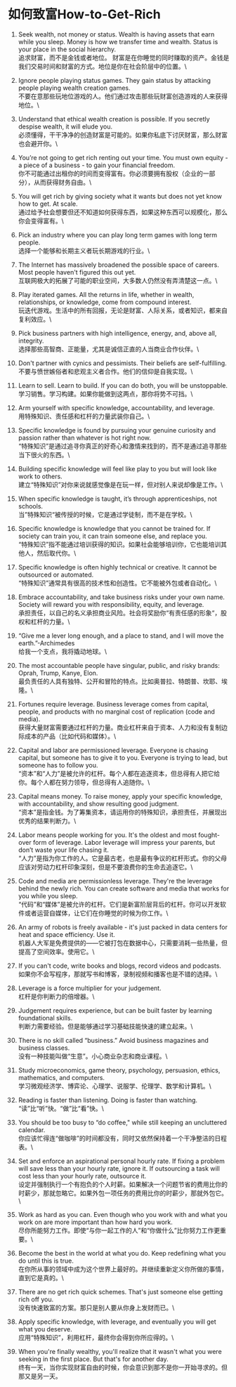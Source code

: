 # 如何致富How-to-Get-Rich

1. Seek wealth, not money or status. Wealth is having assets that earn while you sleep. Money is how we transfer time and wealth. Status is your place in the social hierarchy. \
   追求财富，而不是金钱或者地位。 财富是在你睡觉的同时赚取的资产。金钱是我们交易时间和财富的方式。地位是你在社会阶层中的位置。\

2. Ignore people playing status games. They gain status by attacking people playing wealth creation games. \
   不要在意那些玩地位游戏的人。他们通过攻击那些玩财富创造游戏的人来获得地位。\

3. Understand that ethical wealth creation is possible. If you secretly despise wealth, it will elude you. \
   必须懂得，干干净净的创造财富是可能的。如果你私底下讨厌财富，那么财富也会避开你。\

4. You’re not going to get rich renting out your time. You must own equity - a piece of a business - to gain your financial freedom. \
   你不可能通过出租你的时间而变得富有。你必须要拥有股权（企业的一部分），从而获得财务自由。\

5. You will get rich by giving society what it wants but does not yet know how to get. At scale. \
   通过给予社会想要但还不知道如何获得东西，如果这种东西可以规模化，那么你会变得富有。\

6. Pick an industry where you can play long term games with long term people. \
   选择一个能够和长期主义者玩长期游戏的行业。\

7. The Internet has massively broadened the possible space of careers. Most people haven't figured this out yet. \
   互联网极大的拓展了可能的职业空间，大多数人仍然没有弄清楚这一点。\

8. Play iterated games. All the returns in life, whether in wealth, relationships, or knowledge, come from compound interest. \
   玩迭代游戏。生活中的所有回报，无论是财富、人际关系，或者知识，都来自复利效应。\

9. Pick business partners with high intelligence, energy, and, above all, integrity. \
   选择那些高智商、正能量，尤其是诚信正直的人当商业合作伙伴。\

10. Don't partner with cynics and pessimists. Their beliefs are self-fulfilling. \
    不要与愤世嫉俗者和悲观主义者合作。他们的信仰是自我实现。\

11. Learn to sell. Learn to build. If you can do both, you will be unstoppable. \
    学习销售。学习构建。如果你能做到这两点，那你将势不可挡。\

12. Arm yourself with specific knowledge, accountability, and leverage. \
    用特殊知识、责任感和杠杆的力量武装你自己。\

13. Specific knowledge is found by pursuing your genuine curiosity and passion rather than whatever is hot right now. \
    “特殊知识”是通过追寻你真正的好奇心和激情来找到的，而不是通过追寻那些当下很火的东西。\

14. Building specific knowledge will feel like play to you but will look like work to others. \
    建立“特殊知识”对你来说就感觉像是在玩一样，但对别人来说却像是工作。\

15. When specific knowledge is taught, it’s through apprenticeships, not schools. \
    当”特殊知识“被传授的时候，它是通过学徒制，而不是在学校。\

16. Specific knowledge is knowledge that you cannot be trained for. If society can train you, it can train someone else, and replace you. \
    “特殊知识”指不能通过培训获得的知识。如果社会能够培训你，它也能培训其他人，然后取代你。\

17. Specific knowledge is often highly technical or creative. It cannot be outsourced or automated. \
    “特殊知识”通常具有很高的技术性和创造性。它不能被外包或者自动化。\

18. Embrace accountability, and take business risks under your own name. Society will reward you with responsibility, equity, and leverage. \
    承担责任，以自己的名义承担商业风险。社会将奖励你“有责任感的形象“，股权和杠杆的力量。\

19. “Give me a lever long enough, and a place to stand, and I will move the earth.”-Archimedes \
    给我一个支点，我将撬动地球。\

20. The most accountable people have singular, public, and risky brands: Oprah, Trump, Kanye, Elon. \
    最负责任的人具有独特、公开和冒险的特点。比如奥普拉、特朗普、坎耶、埃隆。\

21. Fortunes require leverage. Business leverage comes from capital, people, and products with no marginal cost of replication (code and media). \
    获得大量财富需要通过杠杆的力量。商业杠杆来自于资本、人力和没有复制边际成本的产品（比如代码和媒体）。\

22. Capital and labor are permissioned leverage. Everyone is chasing capital, but someone has to give it to you. Everyone is trying to lead, but someone has to follow you. \
    “资本”和“人力”是被允许的杠杆。每个人都在追逐资本，但总得有人把它给你。每个人都在努力领导，但总得有人追随你。\

23. Capital means money. To raise money, apply your specific knowledge, with accountability, and show resulting good judgment.\
    &#x20;“资本”是指金钱。为了筹集资本，请运用你的特殊知识，承担责任，并展现出优秀的结果判断力。\

24. Labor means people working for you. It's the oldest and most fought-over form of leverage. Labor leverage will impress your parents, but don’t waste your life chasing it. \
    “人力”是指为你工作的人。它是最古老，也是最有争议的杠杆形式。你的父母应该对劳动力杠杆印象深刻，但是不要浪费你的生命去追逐它。\

25. Code and media are permissionless leverage. They're the leverage behind the newly rich. You can create software and media that works for you while you sleep. \
    “代码”和“媒体”是被允许的杠杆。它们是新富阶层背后的杠杆。你可以开发软件或者运营自媒体，让它们在你睡觉的时候为你工作。\

26. An army of robots is freely available - it's just packed in data centers for heat and space efficiency. Use it. \
    机器人大军是免费提供的——它被打包在数据中心，只需要消耗一些热量，但提高了空间效率。使用它。\

27. If you can't code, write books and blogs, record videos and podcasts. \
    如果你不会写程序，那就写书和博客，录制视频和播客也是不错的选择。\

28. Leverage is a force multiplier for your judgement. \
    杠杆是你判断力的倍增器。\

29. Judgement requires experience, but can be built faster by learning foundational skills. \
    判断力需要经验。但是能够通过学习基础技能快速的建立起来。\

30. There is no skill called “business.” Avoid business magazines and business classes. \
    没有一种技能叫做“生意”。小心商业杂志和商业课程。\

31. Study microeconomics, game theory, psychology, persuasion, ethics, mathematics, and computers. \
    学习微观经济学、博弈论、心理学、说服学、伦理学、数学和计算机。\

32. Reading is faster than listening. Doing is faster than watching. \
    “读”比“听”快。“做”比“看”快。\

33. You should be too busy to “do coffee," while still keeping an uncluttered calendar. \
    你应该忙得连“做咖啡”的时间都没有，同时又依然保持着一个干净整洁的日程表。\

34. Set and enforce an aspirational personal hourly rate. If fixing a problem will save less than your hourly rate, ignore it. If outsourcing a task will cost less than your hourly rate, outsource it. \
    设定并强制执行一个有抱负的个人时薪。如果解决一个问题节省的费用比你的时薪少，那就忽略它。如果外包一项任务的费用比你的时薪少，那就外包它。\

35. Work as hard as you can. Even though who you work with and what you work on are more important than how hard you work. \
    尽你所能努力工作。即使“与你一起工作的人”和“你做什么”比你努力工作更重要。\

36. Become the best in the world at what you do. Keep redefining what you do until this is true. \
    在你所从事的领域中成为这个世界上最好的。并继续重新定义你所做的事情，直到它是真的。\

37. There are no get rich quick schemes. That's just someone else getting rich off you. \
    没有快速致富的方案。那只是别人要从你身上发财而已。\

38. Apply specific knowledge, with leverage, and eventually you will get what you deserve. \
    应用“特殊知识”，利用杠杆，最终你会得到你所应得的。\

39. When you're finally wealthy, you'll realize that it wasn't what you were seeking in the first place. But that's for another day. \
    终有一天，当你实现财富自由的时候，你会意识到那不是你一开始寻求的。但那又是另一天。

